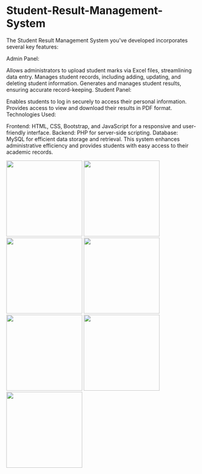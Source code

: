 # Student-Result-Management-System
The Student Result Management System you've developed incorporates several key features:

Admin Panel:

Allows administrators to upload student marks via Excel files, streamlining data entry.
Manages student records, including adding, updating, and deleting student information.
Generates and manages student results, ensuring accurate record-keeping.
Student Panel:

Enables students to log in securely to access their personal information.
Provides access to view and download their results in PDF format.
Technologies Used:

Frontend: HTML, CSS, Bootstrap, and JavaScript for a responsive and user-friendly interface.
Backend: PHP for server-side scripting.
Database: MySQL for efficient data storage and retrieval.
This system enhances administrative efficiency and provides students with easy access to their academic records.
<p float="left">
  <img src="images/152735.png" width="200" />
  <img src="images/152709.png" width="200" />
  <img src="images/153145.png" width="200" />
  <img src="images/153046.png" width="200" />
  <img src="images/153023.png" width="200" />
  <img src="images/152952.png" width="200" />
  <img src="images/152928.png" width="200" />
</p>


